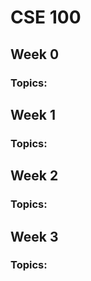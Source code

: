 # CSE 100

## Week 0

### Topics:

## Week 1

### Topics:

## Week 2

### Topics:

## Week 3

### Topics:
